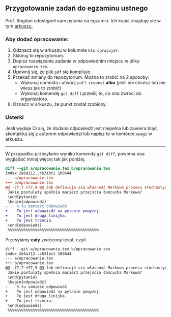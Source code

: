 ## Przygotowanie zadań do egzaminu ustnego

Prof. Bogdan udostępnił nam pytania na egzamin.
Ich kopia znajduję się w tym [arkuszu.](https://docs.google.com/spreadsheets/d/1F0lyvLjYyfNODudUN2nthQ9vvAZUmfRzZxIS6NAlk0s/edit#gid=0)

### Aby dodać opracowanie:
1. Odznacz się w arkuszu w kolumnie `kto opracuje?`.
1. Sklonuj to repozytorium.
1. Dopisz rozwiązanie zadania w odpowiednim miejscu w pliku `opracowanie.tex`.
1. Upewnij się, że plik `pdf` się kompiluje.
1. Przekaż zmiany do repozytorium. Można to zrobić na 2 sposoby:
    - Wykonaj commita i utwórz `pull request` **albo** (jeśli nie chcesz lub nie wiesz jak to zrobić)
    - Wykonaj komendę `git diff` i prześlij to, co ona zwróci do organizatora.
1. Oznacz w arkuszu, że punkt został zrobiony.

### Usterki
Jeśli wydaje Ci się, że dodana odpowiedź jest niepełna lub zawiera błąd,
skontaktuj się z autorem odpowiedzi lub napisz to w komórce `uwagi` w arkuszu.


--------

W przypadku przesyłanie wyniku komendy `git diff`,
powinna ona wyglądać mniej więcej tak jak poniżej.
``` diff
diff --git a/opracowanie.tex b/opracowanie.tex
index 2e6a112..c631bc1 100644
--- a/opracowanie.tex
+++ b/opracowanie.tex
@@ -77,7 +77,9 @@ Jak definiuje się własność Markowa procesu stochastycznego?
 Jakie postulaty spełnia macierz przejścia łańcucha Markowa?
 \end{pytanie}
 \begin{odpowiedź}
-    % tu zamieść odpowiedź
+    To jest odpowiedź na pytanie powyżej.
+    Tu jest druga linijka.
+    Tu jest trzecia.
 \end{odpowiedź}
 %%%%%%%%%%%%%%%%%%%%%%%%%%%%%%%%%%%%%%%%

```

Przesyłamy **cały** zwrócony tekst, czyli
``` txt
diff --git a/opracowanie.tex b/opracowanie.tex
index 2e6a112..c631bc1 100644
--- a/opracowanie.tex
+++ b/opracowanie.tex
@@ -77,7 +77,9 @@ Jak definiuje się własność Markowa procesu stochastycznego?
 Jakie postulaty spełnia macierz przejścia łańcucha Markowa?
 \end{pytanie}
 \begin{odpowiedź}
-    % tu zamieść odpowiedź
+    To jest odpowiedź na pytanie powyżej.
+    Tu jest druga linijka.
+    Tu jest trzecia.
 \end{odpowiedź}
 %%%%%%%%%%%%%%%%%%%%%%%%%%%%%%%%%%%%%%%%

```
